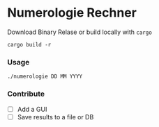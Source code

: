 # Numerologie Rechner
Download Binary Relase or build locally with `cargo`

`cargo build -r`

### Usage
`./numerologie DD MM YYYY`

### Contribute
- [ ] Add a GUI
- [ ] Save results to a file or DB